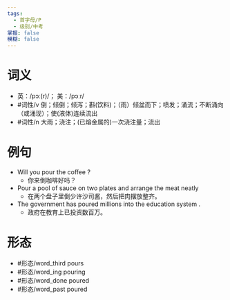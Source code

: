 ```yaml
---
tags:
  - 首字母/P
  - 级别/中考
掌握: false
模糊: false
---
```

# 词义
- 英：/pɔː(r)/； 美：/pɔːr/
- #词性/v  倒；倾倒；倾泻；斟(饮料)；（雨）倾盆而下；喷发；涌流；不断涌向（或涌现）；使(液体)连续流出
- #词性/n  大雨；浇注；(已熔金属的)一次浇注量；流出
# 例句
- Will you pour the coffee ?
	- 你来倒咖啡好吗？
- Pour a pool of sauce on two plates and arrange the meat neatly
	- 在两个盘子里倒少许沙司酱，然后把肉摆放整齐。
- The government has poured millions into the education system .
	- 政府在教育上已投资数百万。
# 形态
- #形态/word_third pours
- #形态/word_ing pouring
- #形态/word_done poured
- #形态/word_past poured

